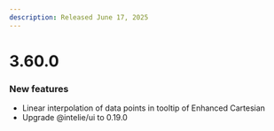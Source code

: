 ```yaml
---
description: Released June 17, 2025
---
```


# 3.60.0

### New features

* Linear interpolation of data points in tooltip of Enhanced Cartesian
* Upgrade @intelie/ui to 0.19.0

